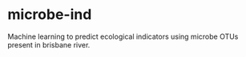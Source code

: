 # microbe-ind
Machine learning to predict ecological indicators using microbe OTUs present in brisbane river.
